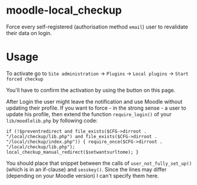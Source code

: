 moodle-local_checkup
====================

Force every self-registered (authorisation method `email`) user to revalidate their data on login.

Usage
=====

To activate go to
`Site administration` -> `Plugins` -> `Local plugins` -> `Start forced checkup`

You'll have to confirm the activation by using the button on this page.

After Login the user might leave the notification and use Moodle without updating their profile. If you want to force - in the strong sense - a user to update his profile, then extend the function `require_login()` of your `lib/moodlelib.php` by following code:

`if (!$preventredirect
    and file_exists($CFG->dirroot . "/local/checkup/lib.php")
    and file_exists($CFG->dirroot . "/local/checkup/index.php")) {
    require_once($CFG->dirroot . "/local/checkup/lib.php");
    local_checkup_manual_redirect($setwantsurltome);
}`

You should place that snippet between the calls of `user_not_fully_set_up()` (which is in an if-clause) and  `sesskey()`. Since the lines may differ (depending on your Moodle version) I can't specify them here.
